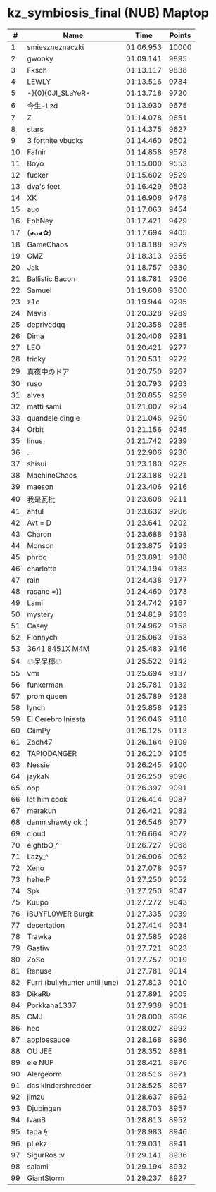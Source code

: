 # kz_symbiosis_final (NUB) Maptop

|  # | Name | Time | Points |
|-------------- | -------------- | -------------- | -------------- | 
| 1 | smieszneznaczki | 01:06.953 | 10000 | 
| 2 | gwooky | 01:09.141 | 9895 | 
| 3 | Fksch | 01:13.117 | 9838 | 
| 4 | LEWLY | 01:13.516 | 9784 | 
| 5 | -}{0}{0JI_SLaYeR- | 01:13.718 | 9720 | 
| 6 | 今生-Lzd | 01:13.930 | 9675 | 
| 7 | Z | 01:14.078 | 9651 | 
| 8 | stars | 01:14.375 | 9627 | 
| 9 | 3 fortnite vbucks | 01:14.460 | 9602 | 
| 10 | Fafnir | 01:14.858 | 9578 | 
| 11 | Boyo | 01:15.000 | 9553 | 
| 12 | fucker | 01:15.602 | 9529 | 
| 13 | dva's feet | 01:16.429 | 9503 | 
| 14 | XK | 01:16.906 | 9478 | 
| 15 | auo | 01:17.063 | 9454 | 
| 16 | EphNey | 01:17.421 | 9429 | 
| 17 | (◕ᴗ◕✿) | 01:17.694 | 9405 | 
| 18 | GameChaos | 01:18.188 | 9379 | 
| 19 | GMZ | 01:18.313 | 9355 | 
| 20 | Jak | 01:18.757 | 9330 | 
| 21 | Ballistic Bacon | 01:18.781 | 9306 | 
| 22 | Samuel | 01:19.608 | 9300 | 
| 23 | z1c | 01:19.944 | 9295 | 
| 24 | Mavis | 01:20.328 | 9289 | 
| 25 | deprivedqq | 01:20.358 | 9285 | 
| 26 | Dima | 01:20.406 | 9281 | 
| 27 | LEO | 01:20.421 | 9277 | 
| 28 | tricky | 01:20.531 | 9272 | 
| 29 | 真夜中のドア | 01:20.750 | 9267 | 
| 30 | ruso | 01:20.793 | 9263 | 
| 31 | alves | 01:20.855 | 9259 | 
| 32 | matti sami | 01:21.007 | 9254 | 
| 33 | quandale dingle | 01:21.046 | 9250 | 
| 34 | Orbit | 01:21.156 | 9245 | 
| 35 | linus | 01:21.742 | 9239 | 
| 36 | .. | 01:22.906 | 9230 | 
| 37 | shisui | 01:23.180 | 9225 | 
| 38 | MachineChaos | 01:23.188 | 9221 | 
| 39 | maeson | 01:23.406 | 9216 | 
| 40 | 我是瓦批 | 01:23.608 | 9211 | 
| 41 | ahful | 01:23.632 | 9206 | 
| 42 | Avt = D | 01:23.641 | 9202 | 
| 43 | Charon | 01:23.688 | 9198 | 
| 44 | Monson | 01:23.875 | 9193 | 
| 45 | phrbq | 01:23.891 | 9188 | 
| 46 | charlotte | 01:24.194 | 9183 | 
| 47 | rain | 01:24.438 | 9177 | 
| 48 | rasane =)) | 01:24.460 | 9173 | 
| 49 | Lami | 01:24.742 | 9167 | 
| 50 | mystery | 01:24.819 | 9163 | 
| 51 | Casey | 01:24.962 | 9158 | 
| 52 | Flonnych | 01:25.063 | 9153 | 
| 53 | 3641 8451X M4M | 01:25.483 | 9146 | 
| 54 | ☁呆呆椰☁ | 01:25.522 | 9142 | 
| 55 | vmi | 01:25.694 | 9137 | 
| 56 | funkerman | 01:25.781 | 9132 | 
| 57 | prom queen | 01:25.789 | 9128 | 
| 58 | lynch | 01:25.858 | 9123 | 
| 59 | El Cerebro Iniesta | 01:26.046 | 9118 | 
| 60 | GiimPy | 01:26.125 | 9113 | 
| 61 | Zach47 | 01:26.164 | 9109 | 
| 62 | TAPIODANGER | 01:26.210 | 9105 | 
| 63 | Nessie | 01:26.245 | 9100 | 
| 64 | jaykaN | 01:26.250 | 9096 | 
| 65 | oop | 01:26.397 | 9091 | 
| 66 | let him cook | 01:26.414 | 9087 | 
| 67 | merakun | 01:26.421 | 9082 | 
| 68 | damn shawty ok :) | 01:26.546 | 9077 | 
| 69 | cloud | 01:26.664 | 9072 | 
| 70 | eightbO_^ | 01:26.727 | 9068 | 
| 71 | Lazy_^ | 01:26.906 | 9062 | 
| 72 | Xeno | 01:27.078 | 9057 | 
| 73 | hehe:P | 01:27.250 | 9052 | 
| 74 | Spk | 01:27.250 | 9047 | 
| 75 | Kuupo | 01:27.272 | 9043 | 
| 76 | iBUYFL0WER Burgit | 01:27.335 | 9039 | 
| 77 | desertation | 01:27.414 | 9034 | 
| 78 | Trawka | 01:27.585 | 9028 | 
| 79 | Gastiw | 01:27.721 | 9023 | 
| 80 | ZoSo | 01:27.757 | 9019 | 
| 81 | Renuse | 01:27.781 | 9014 | 
| 82 | Furri (bullyhunter until june) | 01:27.813 | 9010 | 
| 83 | DikaRb | 01:27.891 | 9005 | 
| 84 | Porkkana1337 | 01:27.938 | 9001 | 
| 85 | CMJ | 01:28.000 | 8996 | 
| 86 | hec | 01:28.027 | 8992 | 
| 87 | apploesauce | 01:28.168 | 8986 | 
| 88 | OU JEE | 01:28.352 | 8981 | 
| 89 | ele NUP | 01:28.421 | 8976 | 
| 90 | Alergeorm | 01:28.516 | 8971 | 
| 91 | das kindershredder | 01:28.525 | 8967 | 
| 92 | jimzu | 01:28.637 | 8962 | 
| 93 | Djupingen | 01:28.703 | 8957 | 
| 94 | IvanB | 01:28.813 | 8952 | 
| 95 | tapa ϟ | 01:28.983 | 8946 | 
| 96 | pLekz | 01:29.031 | 8941 | 
| 97 | SigurRos :v | 01:29.141 | 8936 | 
| 98 | salami | 01:29.194 | 8932 | 
| 99 | GiantStorm | 01:29.237 | 8927 | 

